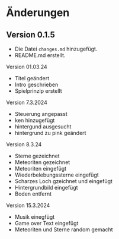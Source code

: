 # Änderungen

## Version 0.1.5

- Die Datei `changes.md` hinzugefügt.
- README.md erstellt.

Version 01.03.24

- Titel geändert
- Intro geschrieben
- Spielprinzip erstellt

Version 7.3.2024

- Steuerung angepasst
- ken hinzugefügt
- hintergund ausgesucht
- hintergrund zu pink geändert

Version 8.3.24

- Sterne gezeichnet
- Meteoriten gezeichnet
- Meteoriten eingefügt
- Wiederbelebungssterne eingefügt
- Scharzes Loch gzeichnet und eingefügt
- Hintergrundbild eingefügt
- Boden entfernt

Version 15.3.2024

- Musik einegfügt
- Game over Text eingefügt
- Meteoriten und Sterne random gemacht
